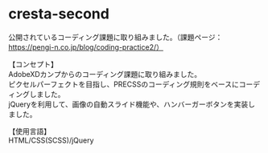 # cresta-second

公開されているコーディング課題に取り組みました。（課題ページ：https://pengi-n.co.jp/blog/coding-practice2/）
  
【コンセプト】  
AdobeXDカンプからのコーディング課題に取り組みました。  
ピクセルパーフェクトを目指し、PRECSSのコーディング規則をベースにコーディングしました。  
jQueryを利用して、画像の自動スライド機能や、ハンバーガーボタンを実装しました。  
  
【使用言語】  
HTML/CSS(SCSS)/jQuery
  

